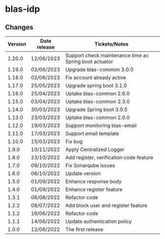# blas-idp

## Changes

| Version | Date release | Tickets/Notes                                          |
|---------|--------------|--------------------------------------------------------|
| 1.20.0  | 12/06/2023   | Support check maintenance time ac Spring boot actuator |
| 1.19.0  | 02/06/2023   | Upgrade blas-common 3.0.0                              |
| 1.18.0  | 02/06/2023   | Fix account already active                             |
| 1.17.0  | 25/05/2023   | Upgrade spring boot 3.1.0                              |
| 1.16.0  | 25/04/2023   | Uptake blas-common 2.6.0                               |
| 1.15.0  | 03/04/2023   | Uptake blas-common 2.3.0                               |
| 1.14.0  | 30/03/2023   | Upgrade Spring boot 3.0.5                              |
| 1.13.0  | 23/03/2023   | Uptake blas-common 2.0.0                               |
| 1.12.0  | 19/03/2023   | Support monitoring blas-email                          |
| 1.11.0  | 17/03/2023   | Support email template                                 |
| 1.10.0  | 15/03/2023   | Fix bug                                                |
| 1.9.0   | 10/11/2022   | Apply Centralized Logger                               |
| 1.8.0   | 23/10/2022   | Add register, verification code feature                |
| 1.7.0   | 09/10/2022   | Fix Sonarqube issues                                   |
| 1.6.0   | 06/10/2022   | Update version                                         |
| 1.5.0   | 01/09/2022   | Enhance response body                                  |
| 1.4.0   | 01/09/2022   | Enhance register feature                               |
| 1.3.1   | 06/08/2022   | Refactor code                                          |
| 1.2.2   | 08/07/2022   | Add block user and register feature                    |
| 1.1.2   | 16/06/2022   | Refactor code                                          |
| 1.1.1   | 14/06/2022   | Update authentication policy                           |
| 1.0.0   | 12/06/2022   | The first release                                      |
